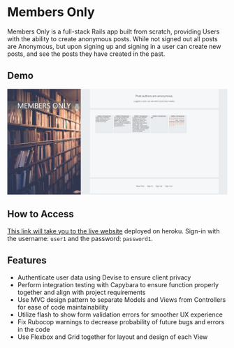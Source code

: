 # Members Only

Members Only is a full-stack Rails app built from scratch, providing Users with the ability to create anonymous posts. While not signed out all posts are Anonymous, but upon signing up and signing in a user can create new posts, and see the posts they have created in the past.

## Demo

<img src='members-demo.png' alt='members_demo'>

## How to Access

[This link will take you to the live website](https://peaceful-river-81983.herokuapp.com/) deployed on heroku. Sign-in with the username: `user1` and the password: `password1`.

## Features

- Authenticate user data using Devise to ensure client privacy
- Perform integration testing with Capybara to ensure function properly together and align with project requirements
- Use MVC design pattern to separate Models and Views from Controllers for ease of code maintainability
- Utilize flash to show form validation errors for smoother UX experience
- Fix Rubocop warnings to decrease probability of future bugs and errors in the code
- Use Flexbox and Grid together for layout and design of each View
